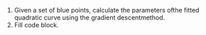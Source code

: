 1. Given a set of blue points, calculate the parameters ofthe fitted quadratic curve using the gradient descentmethod.
2. Fill code block.
